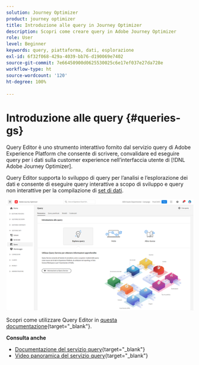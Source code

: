 ```yaml
---
solution: Journey Optimizer
product: journey optimizer
title: Introduzione alle query in Journey Optimizer
description: Scopri come creare query in Adobe Journey Optimizer
role: User
level: Beginner
keywords: query, piattaforma, dati, esplorazione
exl-id: 6f32f068-429a-4039-bb76-d190069e7402
source-git-commit: 7e66450900d0625530025c6e17ef037e27da728e
workflow-type: ht
source-wordcount: '120'
ht-degree: 100%

---
```


# Introduzione alle query {#queries-gs}

Query Editor è uno strumento interattivo fornito dal servizio query di Adobe Experience Platform che consente di scrivere, convalidare ed eseguire query per i dati sulla customer experience nell’interfaccia utente di [!DNL Adobe Journey Optimizer].

Query Editor supporta lo sviluppo di query per l’analisi e l’esplorazione dei dati e consente di eseguire query interattive a scopo di sviluppo e query non interattive per la compilazione di [set di dati](get-started-datasets.md).

![](assets/queries-home.png)

Scopri come utilizzare Query Editor in [questa documentazione](https://experienceleague.adobe.com/docs/experience-platform/query/ui/user-guide.html?lang=it){target="_blank"}.

**Consulta anche**

* [Documentazione del servizio query](https://experienceleague.adobe.com/docs/experience-platform/query/home.html?lang=it){target="_blank"}
* [Video panoramica del servizio query](https://experienceleague.adobe.com/docs/platform-learn/tutorials/queries/understanding-query-service.html?lang=it){target="_blank"}
